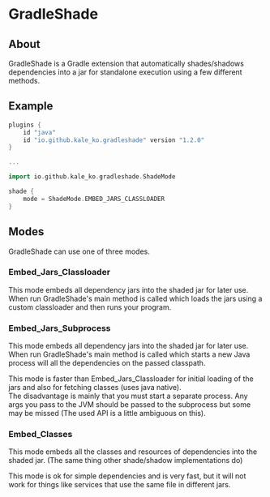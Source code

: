 # GradleShade

## About

GradleShade is a Gradle extension that automatically shades/shadows dependencies into a jar for standalone execution using a few different methods.

## Example

```groovy
plugins {
    id "java"
    id "io.github.kale_ko.gradleshade" version "1.2.0"
}

...

import io.github.kale_ko.gradleshade.ShadeMode

shade {
    mode = ShadeMode.EMBED_JARS_CLASSLOADER
}
```

## Modes

GradleShade can use one of three modes.

### Embed_Jars_Classloader

This mode embeds all dependency jars into the shaded jar for later use.\
When run GradleShade's main method is called which loads the jars using a custom classloader and then runs your program.

### Embed_Jars_Subprocess

This mode embeds all dependency jars into the shaded jar for later use.\
When run GradleShade's main method is called which starts a new Java process will all the dependencies on the passed classpath.

This mode is faster than Embed_Jars_Classloader for initial loading of the jars and also for fetching classes (uses java native). \
The disadvantage is mainly that you must start a separate process. Any args you pass to the JVM should be passed to the subprocess but some may be missed (The used API is a little ambiguous on this).

### Embed_Classes

This mode embeds all the classes and resources of dependencies into the shaded jar. (The same thing other shade/shadow implementations do)

This mode is ok for simple dependencies and is very fast, but it will not work for things like services that use the same file in different jars.